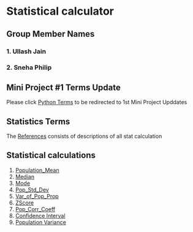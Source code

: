 # Statistical calculator 

## Group Member Names

### 1. Ullash Jain
### 2. Sneha Philip


## Mini Project #1 Terms Update

Please click [Python Terms](https://github.com/Snehaphilip989/miniproject1/tree/master/Python%20Terms) to be redirected to 1st Mini Project Upddates 

## Statistics Terms 

The [References](https://github.com/ullashjain004/StatscalUS/tree/master/References) consists of descriptions of all stat calculation

## Statistical calculations

1. [Population_Mean](https://github.com/ullashjain004/StatscalUS/blob/master/Statistics/Mean.py)
2. [Median](https://github.com/ullashjain004/StatscalUS/blob/master/Statistics/Median.py)
3. [Mode](https://github.com/ullashjain004/StatscalUS/blob/master/Statistics/Mode.py)
4. [Pop_Std_Dev](https://github.com/ullashjain004/StatscalUS/blob/master/Statistics/StandardDeviation.py)
5. [Var_of_Pop_Prop](https://github.com/ullashjain004/StatscalUS/blob/master/Statistics/Var_of_Pop_Prop.py)
6. [ZScore](https://github.com/ullashjain004/StatscalUS/blob/master/Statistics/Zscore.py)
7. [Pop_Corr_Coeff](https://github.com/ullashjain004/StatscalUS/blob/master/Statistics/PopCorrCoeff.py)
8. [Confidence Interval](https://github.com/ullashjain004/StatscalUS/blob/master/Statistics/Confidence_Interval.py)
9. [Population Variance](https://github.com/ullashjain004/StatscalUS/blob/master/Statistics/variance.py)
